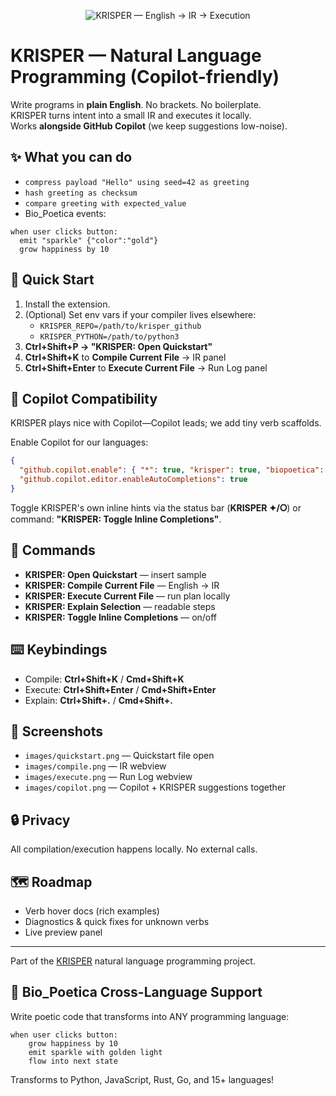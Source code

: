 <p align="center">
  <img src="branding/krisper_readme_intro.svg" alt="KRISPER — English → IR → Execution" />
</p>

# KRISPER — Natural Language Programming (Copilot-friendly)

Write programs in **plain English**. No brackets. No boilerplate.  
KRISPER turns intent into a small IR and executes it locally.  
Works **alongside GitHub Copilot** (we keep suggestions low-noise).

## ✨ What you can do
- `compress payload "Hello" using seed=42 as greeting`
- `hash greeting as checksum`
- `compare greeting with expected_value`
- Bio_Poetica events:  
```
when user clicks button:
  emit "sparkle" {"color":"gold"}
  grow happiness by 10
```

## 🚀 Quick Start
1. Install the extension.
2. (Optional) Set env vars if your compiler lives elsewhere:
   - `KRISPER_REPO=/path/to/krisper_github`
   - `KRISPER_PYTHON=/path/to/python3`
3. **Ctrl+Shift+P → "KRISPER: Open Quickstart"**  
4. **Ctrl+Shift+K** to **Compile Current File** → IR panel  
5. **Ctrl+Shift+Enter** to **Execute Current File** → Run Log panel

## 🤝 Copilot Compatibility
KRISPER plays nice with Copilot—Copilot leads; we add tiny verb scaffolds.

Enable Copilot for our languages:
```json
{
  "github.copilot.enable": { "*": true, "krisper": true, "biopoetica": true },
  "github.copilot.editor.enableAutoCompletions": true
}
```

Toggle KRISPER's own inline hints via the status bar (**KRISPER ✦/⭘**) or command:
**"KRISPER: Toggle Inline Completions"**.

## 🧰 Commands

* **KRISPER: Open Quickstart** — insert sample
* **KRISPER: Compile Current File** — English → IR
* **KRISPER: Execute Current File** — run plan locally
* **KRISPER: Explain Selection** — readable steps
* **KRISPER: Toggle Inline Completions** — on/off

## ⌨️ Keybindings

* Compile: **Ctrl+Shift+K** / **Cmd+Shift+K**
* Execute: **Ctrl+Shift+Enter** / **Cmd+Shift+Enter**
* Explain: **Ctrl+Shift+.** / **Cmd+Shift+.**

## 📸 Screenshots

* `images/quickstart.png` — Quickstart file open
* `images/compile.png` — IR webview
* `images/execute.png` — Run Log webview
* `images/copilot.png` — Copilot + KRISPER suggestions together

## 🔒 Privacy

All compilation/execution happens locally. No external calls.

## 🗺️ Roadmap

* Verb hover docs (rich examples)
* Diagnostics & quick fixes for unknown verbs
* Live preview panel

---

Part of the [KRISPER](https://github.com/echo313unfolding/KRISPER) natural language programming project.

## 🧬 Bio_Poetica Cross-Language Support

Write poetic code that transforms into ANY programming language:

```bio
when user clicks button:
    grow happiness by 10
    emit sparkle with golden light
    flow into next state
```

Transforms to Python, JavaScript, Rust, Go, and 15+ languages!